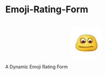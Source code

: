 # Emoji-Rating-Form

<a name="readme-top"></a>

<!-- PROJECT LOGO -->
<br/>
<div align="center">
  <img src="./logo.png" alt="logo" height="100">
</div>

<a name="readme-top"></a>

A Dynamic Emoji Rating Form

